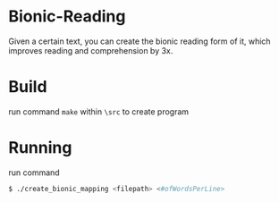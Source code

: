 # Bionic-Reading
Given a certain text, you can create the bionic reading form of it, which improves reading and comprehension by 3x.

# Build
run command `make` within `\src` to create program

# Running
 run command 
 ```bash
 $ ./create_bionic_mapping <filepath> <#ofWordsPerLine>
 ```
